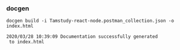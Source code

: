 ### docgen

```
docgen build -i Tamstudy-react-node.postman_collection.json -o index.html
```

```
2020/03/28 10:39:09 Documentation successfully generated
 to index.html
```
